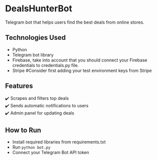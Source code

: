 # DealsHunterBot

Telegram bot that helps users find the best deals from online stores.

## Technologies Used
- Python
- Telegram bot library
- Firebase, take into account that you should connect your Firebase credentials to credentials.py file.
- Stripe #Consider first adding your test environment keys from Stripe

## Features
✔️ Scrapes and filters top deals  
✔️ Sends automatic notifications to users  
✔️ Admin panel for updating deals

## How to Run
- Install required libraries from requirements.txt
- Run `python bot.py`
- Connect your Telegram Bot API token


